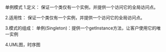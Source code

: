 单例模式
1.定义：
保证一个类仅有一个实例，并提供一个访问它的全局访问点。

2.适用性：
保证一个类仅有一个实例，并提供一个访问它的全局访问点。

3.模式的组成：
单例(Singleton)：提供一个getInstance方法，让客户使用它的唯一实例

4.UML图，时序图